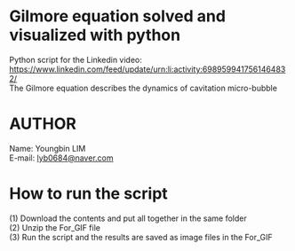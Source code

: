 # Gilmore equation solved and visualized with python
Python script for the Linkedin video: \
https://www.linkedin.com/feed/update/urn:li:activity:6989599417561464832/ \
The Gilmore equation describes the dynamics of cavitation micro-bubble

# AUTHOR
Name: Youngbin LIM \
E-mail: lyb0684@naver.com

# How to run the script
(1) Download the contents and put all together in the same folder\
(2) Unzip the For_GIF file \
(3) Run the script and the results are saved as image files in the For_GIF 
